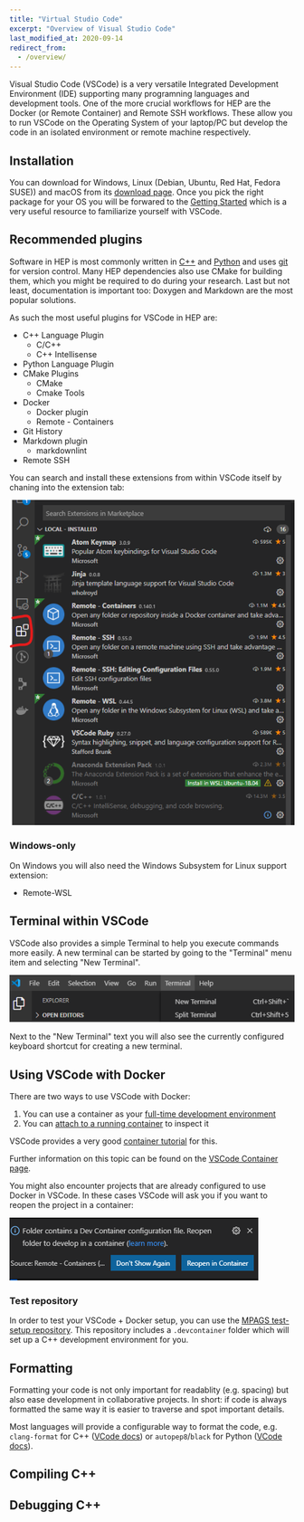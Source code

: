 ```yaml
---
title: "Virtual Studio Code"
excerpt: "Overview of Visual Studio Code"
last_modified_at: 2020-09-14
redirect_from:
  - /overview/
---
```


Visual Studio Code (VSCode) is a very versatile Integrated Development Environment (IDE) supporting many programning languages and development tools.
One of the more crucial workflows for HEP are the Docker (or Remote Container) and Remote SSH workflows.
These allow you to run VSCode on the Operating System of your laptop/PC but develop the code in an isolated environment or remote machine respectively.

## Installation

You can download for Windows, Linux (Debian, Ubuntu, Red Hat, Fedora SUSE)) and macOS from its [download page](https://code.visualstudio.com/download).
Once you pick the right package for your OS you will be forwared to the [Getting Started](https://code.visualstudio.com/docs/?dv=osx) which is a very useful resource to familiarize yourself with VSCode.

## Recommended plugins

Software in HEP is most commonly written in [C++](https://www.cplusplus.com/) and [Python](https://www.python.org/) and uses [git](https://git-scm.com/) for version control. Many HEP dependencies also use CMake for building them, which you might be required to do during your research.
Last but not least, documentation is important too: Doxygen and Markdown are the most popular solutions.

As such the most useful plugins for VSCode in HEP are:

- C++ Language Plugin
  - C/C++
  - C++ Intellisense
- Python Language Plugin
- CMake Plugins
  - CMake
  - Cmake Tools
- Docker
  - Docker plugin
  - Remote - Containers
- Git History
- Markdown plugin
  - markdownlint
- Remote SSH

You can search and install these extensions from within VSCode itself by chaning into the extension tab:

![VSCode extensions](../static/editors-and-ides/vscode/vscode_extensions.png)

### Windows-only

On Windows you will also need the Windows Subsystem for Linux support extension:

- Remote-WSL

## Terminal within VSCode

VSCode also provides a simple Terminal to help you execute commands more easily.
A new terminal can be started by going to the "Terminal" menu item and selecting "New Terminal".

![VSCode extensions](../static/editors-and-ides/vscode/vscode_new_terminal.png)

Next to the "New Terminal" text you will also see the currently configured keyboard shortcut for creating a new terminal.

## Using VSCode with Docker

There are two ways to use VSCode with Docker:

1. You can use a container as your [full-time development environment](https://code.visualstudio.com/docs/remote/create-dev-container#_create-a-devcontainerjson-file)
2. You can [attach to a running container](https://code.visualstudio.com/docs/remote/attach-container) to inspect it

VSCode provides a very good [container tutorial](https://code.visualstudio.com/docs/remote/containers-tutorial) for this.

Further information on this topic can be found on the [VSCode Container page](https://code.visualstudio.com/docs/remote/containers).

You might also encounter projects that are already configured to use Docker in VSCode.
In these cases VSCode will ask you if you want to reopen the project in a container:

![VSCode extensions](../static/editors-and-ides/vscode/vscode_docker_preconfigured.png)

### Test repository

In order to test your VSCode + Docker setup, you can use the [MPAGS test-setup repository](https://github.com/cpp-pg-mpags/test-setup).
This repository includes a `.devcontainer` folder which will set up a C++ development environment for you.

## Formatting

Formatting your code is not only important for readablity (e.g. spacing) but also ease development in collaborative projects.
In short: if code is always formatted the same way it is easier to traverse and spot important details.

Most languages will provide a configurable way to format the code, e.g. `clang-format` for C++ ([VCode docs](https://code.visualstudio.com/docs/cpp/cpp-ide#_code-formatting)) or `autopep8`/`black` for Python ([VCode docs](https://code.visualstudio.com/docs/python/editing#_formatting)).

## Compiling C++

## Debugging C++
